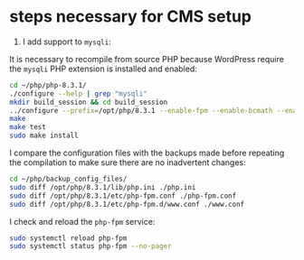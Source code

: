 # steps necessary for CMS setup

1. I add support to `mysqli`:

It is necessary to recompile from source PHP because WordPress require the `mysqli` PHP extension is installed and enabled:

```bash
cd ~/php/php-8.3.1/
./configure --help | grep "mysqli"
mkdir build_session && cd build_session
../configure --prefix=/opt/php/8.3.1 --enable-fpm --enable-bcmath --enable-opcache --enable-ftp --with-openssl --disable-cgi --enable-mbstring --with-curl --with-mysqli --with-pdo-mysql --enable-intl --with-zlib --with-bz2 --enable-gd --with-jpeg --with-gettext --with-gmp --with-xsl --enable-zts --enable-gcov --enable-debug
make
make test
sudo make install
```

I compare the configuration files with the backups made before repeating the compilation to make sure there are no inadvertent changes:

```bash
cd ~/php/backup_config_files/
sudo diff /opt/php/8.3.1/lib/php.ini ./php.ini
sudo diff /opt/php/8.3.1/etc/php-fpm.conf ./php-fpm.conf
sudo diff /opt/php/8.3.1/etc/php-fpm.d/www.conf ./www.conf
```

I check and reload the `php-fpm` service:

```bash
sudo systemctl reload php-fpm
sudo systemctl status php-fpm --no-pager
```
